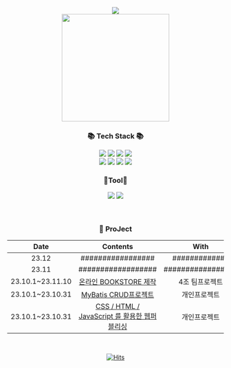 <div align=center>
	<img src="https://capsule-render.vercel.app/api?type=waving&color=auto&height=200&section=header&text=WonWoo!&fontSize=90" />	
</div>


<div align="center" witdh="250px" height="250px">	

 <img src="https://github.com/wwnoov/Team_ProJect/assets/145524959/301cd9bf-735a-49bf-8f1d-b4b47bf3ab56" width="250" height="250"/>

</div>

<div align=center>
	<h3>📚 Tech Stack 📚</h3>
</div>
<div align="center">
	<img src="https://img.shields.io/badge/Java-007396?style=flat&logo=Conda-Forge&logoColor=white" />
	<img src="https://img.shields.io/badge/HTML5-E34F26?style=flat&logo=HTML5&logoColor=white" />
	<img src="https://img.shields.io/badge/CSS3-1572B6?style=flat&logo=CSS3&logoColor=white" />
	<img src="https://img.shields.io/badge/JavaScript-F7DF1E?style=flat&logo=JavaScript&logoColor=white" />
	<br>	
	<img src="https://img.shields.io/badge/Spring-6db33f)?style=flat-square&logo=Spring&logoColor=white"/>
	<img src="https://img.shields.io/badge/MySQL-4479A1?style=flat&logo=MySQL&logoColor=white" />
	<img src="https://img.shields.io/badge/MariaDB-003545?style=flat&logo=MariaDB&logoColor=white" />
	<img src="https://img.shields.io/badge/Mybatis-000000?style=flat&logo=Fluentd&logoColor=white" />
   	<p><h3>📃Tool📃</h3></p>
   	 <div>
        <img src="https://img.shields.io/badge/Github-181717?style=for-the-badge&logo=github&logoColor=white">
        <img src="https://img.shields.io/badge/Notion-000000?style=for-the-badge&logo=Notion&logoColor=white">
        </div><br>
</div>
<br>
<div align="center">	
	
### 🎥 ProJect
<!-- | 23.10 | Dear-My-wwnoov | 개인 프로젝트 | -->



| Date | Contents | With |
|:---:|:---:|:---:|
| 23.12 | ################# | ############# |
| 23.11 | ################## |################# |
| 23.10.1~23.11.10 |[온라인 BOOKSTORE 제작](https://github.com/wwnoov/Team_ProJect)| 4조 팀프로젝트 |
| 23.10.1~23.10.31 | [MyBatis CRUD프로젝트](Java_Mybatis_Project/README.md) | 개인프로젝트 |
| 23.10.1~23.10.31 | [CSS / HTML / JavaScript 를 활용한 웹퍼블리싱](Oc_ProJect/README.md) | 개인프로젝트 |


  
</div>
<br>
<div align="center">	
	
[![Hits](https://hits.seeyoufarm.com/api/count/incr/badge.svg?url=https%3A%2F%2Fgithub.com%2Fwwnoov%2Fwwnoov&count_bg=%23454942&title_bg=%23555555&icon=github.svg&icon_color=%23E7E7E7&title=GitHub&edge_flat=false)](https://hits.seeyoufarm.com)

</div>
